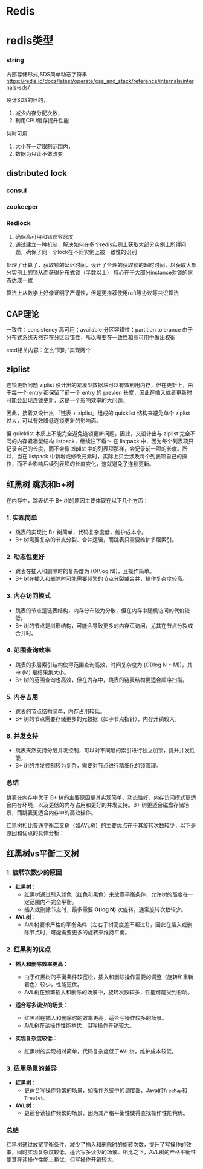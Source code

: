 # Redis

# redis类型

### string

内部存储形式,SDS简单动态字符串
https://redis.io/docs/latest/operate/oss_and_stack/reference/internals/internals-sds/

设计SDS的目的，

1. 减少内存分配次数，
2. 利用CPU缓存提升性能

何时可用:

1. 大小在一定限制范围内，
2. 数据为只读不做改变

## distributed lock

### consul

### zookeeper

### Redlock

1. 确保高可用和错误容忍度
2. 通过建立一种机制，解决如何在多个redis实例上获取大部分实例上所得问题，确保了同一个lock在不同实例上被一致性的识别

处理了计算了，获取锁的延迟时间，设计了合理的获取锁的超时时间，以获取大部分实例上的锁从而获得分布式锁（半数以上）
核心在于大部分instance对锁的状态达成一致

算法上从数学上好像证明了严谨性，但是更推荐使用raft等协议等共识算法

## CAP理论

一致性：consistency
高可用：available
分区容错性：partition tolerance
由于分布式系统天然存在分区容错性，所以需要在一致性和高可用中做出权衡

etcd相关内容：怎么“同时”实现两个

## ziplist

连锁更新问题
ziplist 设计出的紧凑型数据块可以有效利用内存，但在更新上，由于每一个 entry 都保留了前一个 entry 的 prevlen
长度，因此在插入或者更新时可能会出现连锁更新，这是一个影响效率的大问题。

因此，接着又设计出 「链表 + ziplist」组成的 quicklist 结构来避免单个 ziplist 过大，可以有效降低连锁更新的影响面。

但 quicklist 本质上不能完全避免连锁更新问题，因此，又设计出与 ziplist 完全不同的内存紧凑型结构 listpack，继续往下看～
在 listpack 中，因为每个列表项只记录自己的长度，而不会像 ziplist 中的列表项那样，会记录前一项的长度。所以，当在 listpack
中新增或修改元素时，实际上只会涉及每个列表项自己的操作，而不会影响后续列表项的长度变化，这就避免了连锁更新。

## 红黑树 跳表和b+树

在内存中，跳表优于 B+ 树的原因主要体现在以下几个方面：

### 1. **实现简单**

- 跳表的实现比 B+ 树简单，代码复杂度低，维护成本小。
- B+ 树需要复杂的节点分裂、合并逻辑，而跳表只需要维护多层索引。

### 2. **动态性更好**

- 跳表在插入和删除时的复杂度为 \(O(\log N)\)，且操作简单。
- B+ 树在插入和删除时可能需要频繁的节点分裂或合并，操作复杂度较高。

### 3. **内存访问模式**

- 跳表的节点是链表结构，内存分布较为分散，但在内存中随机访问的代价较低。
- B+ 树的节点是树形结构，可能会导致更多的内存页访问，尤其在节点分裂或合并时。

### 4. **范围查询效率**

- 跳表的多层索引结构使得范围查询高效，时间复杂度为 \(O(\log N + M)\)，其中 \(M\) 是结果集大小。
- B+ 树的范围查询也高效，但在内存中，跳表的链表结构更适合顺序扫描。

### 5. **内存占用**

- 跳表的节点结构简单，内存占用较低。
- B+ 树的节点需要存储更多的元数据（如子节点指针），内存开销较大。

### 6. **并发支持**

- 跳表天然支持分层并发控制，可以对不同层的索引进行独立加锁，提升并发性能。
- B+ 树的并发控制较为复杂，需要对节点进行精细化的锁管理。

### 总结

跳表在内存中优于 B+ 树的主要原因是其实现简单、动态性好、内存访问模式更适合内存环境，以及更低的内存占用和更好的并发支持。B+
树更适合磁盘存储场景，而跳表更适合内存中的高效操作。

红黑树相比普通平衡二叉树（如AVL树）的主要优点在于其旋转次数较少，以下是原因和优点的具体分析：

## 红黑树vs平衡二叉树
### 1. **旋转次数少的原因**

- **红黑树**：
    - 红黑树通过引入颜色（红色和黑色）来放宽平衡条件，允许树的高度在一定范围内不完全平衡。
    - 插入或删除节点时，最多需要 **O(log N)** 次旋转，通常旋转次数较少。
- **AVL树**：
    - AVL树要求严格的平衡条件（左右子树高度差不超过1），因此在插入或删除节点时，可能需要更多的旋转来维持平衡。

### 2. **红黑树的优点**

- **插入和删除效率更高**：
    - 由于红黑树的平衡条件较宽松，插入和删除操作需要的调整（旋转和重新着色）较少，性能更优。
    - AVL树在频繁插入和删除的场景中，旋转次数较多，性能可能受到影响。

- **适合写多读少的场景**：
    - 红黑树在插入和删除时的效率更高，适合写操作较多的场景。
    - AVL树在读操作性能稍优，但写操作开销较大。

- **实现复杂度较低**：
    - 红黑树的实现相对简单，代码复杂度低于AVL树，维护成本较低。

### 3. **适用场景的差异**

- **红黑树**：
    - 更适合写操作频繁的场景，如操作系统中的调度器、Java的`TreeMap`和`TreeSet`。
- **AVL树**：
    - 更适合读操作频繁的场景，因为其严格平衡性使得查找操作性能稍优。

### 总结

红黑树通过放宽平衡条件，减少了插入和删除时的旋转次数，提升了写操作的效率，同时实现复杂度较低，适合写多读少的场景。相比之下，AVL树的严格平衡性使其在读操作性能上稍优，但写操作开销较大。